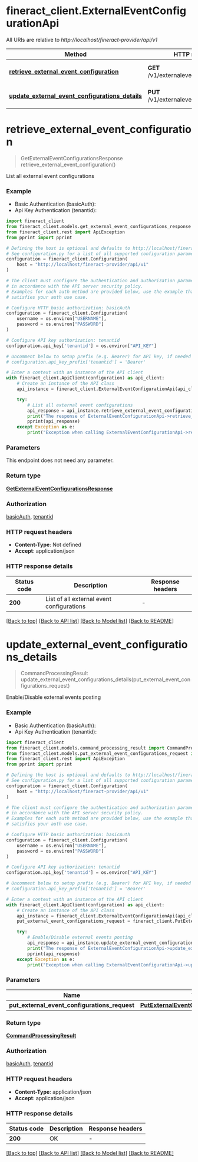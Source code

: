 # fineract_client.ExternalEventConfigurationApi

All URIs are relative to *http://localhost/fineract-provider/api/v1*

Method | HTTP request | Description
------------- | ------------- | -------------
[**retrieve_external_event_configuration**](ExternalEventConfigurationApi.md#retrieve_external_event_configuration) | **GET** /v1/externalevents/configuration | List all external event configurations
[**update_external_event_configurations_details**](ExternalEventConfigurationApi.md#update_external_event_configurations_details) | **PUT** /v1/externalevents/configuration | Enable/Disable external events posting


# **retrieve_external_event_configuration**
> GetExternalEventConfigurationsResponse retrieve_external_event_configuration()

List all external event configurations

### Example

* Basic Authentication (basicAuth):
* Api Key Authentication (tenantid):

```python
import fineract_client
from fineract_client.models.get_external_event_configurations_response import GetExternalEventConfigurationsResponse
from fineract_client.rest import ApiException
from pprint import pprint

# Defining the host is optional and defaults to http://localhost/fineract-provider/api/v1
# See configuration.py for a list of all supported configuration parameters.
configuration = fineract_client.Configuration(
    host = "http://localhost/fineract-provider/api/v1"
)

# The client must configure the authentication and authorization parameters
# in accordance with the API server security policy.
# Examples for each auth method are provided below, use the example that
# satisfies your auth use case.

# Configure HTTP basic authorization: basicAuth
configuration = fineract_client.Configuration(
    username = os.environ["USERNAME"],
    password = os.environ["PASSWORD"]
)

# Configure API key authorization: tenantid
configuration.api_key['tenantid'] = os.environ["API_KEY"]

# Uncomment below to setup prefix (e.g. Bearer) for API key, if needed
# configuration.api_key_prefix['tenantid'] = 'Bearer'

# Enter a context with an instance of the API client
with fineract_client.ApiClient(configuration) as api_client:
    # Create an instance of the API class
    api_instance = fineract_client.ExternalEventConfigurationApi(api_client)

    try:
        # List all external event configurations
        api_response = api_instance.retrieve_external_event_configuration()
        print("The response of ExternalEventConfigurationApi->retrieve_external_event_configuration:\n")
        pprint(api_response)
    except Exception as e:
        print("Exception when calling ExternalEventConfigurationApi->retrieve_external_event_configuration: %s\n" % e)
```



### Parameters

This endpoint does not need any parameter.

### Return type

[**GetExternalEventConfigurationsResponse**](GetExternalEventConfigurationsResponse.md)

### Authorization

[basicAuth](../README.md#basicAuth), [tenantid](../README.md#tenantid)

### HTTP request headers

 - **Content-Type**: Not defined
 - **Accept**: application/json

### HTTP response details

| Status code | Description | Response headers |
|-------------|-------------|------------------|
**200** | List of all external event configurations |  -  |

[[Back to top]](#) [[Back to API list]](../README.md#documentation-for-api-endpoints) [[Back to Model list]](../README.md#documentation-for-models) [[Back to README]](../README.md)

# **update_external_event_configurations_details**
> CommandProcessingResult update_external_event_configurations_details(put_external_event_configurations_request)

Enable/Disable external events posting

### Example

* Basic Authentication (basicAuth):
* Api Key Authentication (tenantid):

```python
import fineract_client
from fineract_client.models.command_processing_result import CommandProcessingResult
from fineract_client.models.put_external_event_configurations_request import PutExternalEventConfigurationsRequest
from fineract_client.rest import ApiException
from pprint import pprint

# Defining the host is optional and defaults to http://localhost/fineract-provider/api/v1
# See configuration.py for a list of all supported configuration parameters.
configuration = fineract_client.Configuration(
    host = "http://localhost/fineract-provider/api/v1"
)

# The client must configure the authentication and authorization parameters
# in accordance with the API server security policy.
# Examples for each auth method are provided below, use the example that
# satisfies your auth use case.

# Configure HTTP basic authorization: basicAuth
configuration = fineract_client.Configuration(
    username = os.environ["USERNAME"],
    password = os.environ["PASSWORD"]
)

# Configure API key authorization: tenantid
configuration.api_key['tenantid'] = os.environ["API_KEY"]

# Uncomment below to setup prefix (e.g. Bearer) for API key, if needed
# configuration.api_key_prefix['tenantid'] = 'Bearer'

# Enter a context with an instance of the API client
with fineract_client.ApiClient(configuration) as api_client:
    # Create an instance of the API class
    api_instance = fineract_client.ExternalEventConfigurationApi(api_client)
    put_external_event_configurations_request = fineract_client.PutExternalEventConfigurationsRequest() # PutExternalEventConfigurationsRequest | 

    try:
        # Enable/Disable external events posting
        api_response = api_instance.update_external_event_configurations_details(put_external_event_configurations_request)
        print("The response of ExternalEventConfigurationApi->update_external_event_configurations_details:\n")
        pprint(api_response)
    except Exception as e:
        print("Exception when calling ExternalEventConfigurationApi->update_external_event_configurations_details: %s\n" % e)
```



### Parameters


Name | Type | Description  | Notes
------------- | ------------- | ------------- | -------------
 **put_external_event_configurations_request** | [**PutExternalEventConfigurationsRequest**](PutExternalEventConfigurationsRequest.md)|  | 

### Return type

[**CommandProcessingResult**](CommandProcessingResult.md)

### Authorization

[basicAuth](../README.md#basicAuth), [tenantid](../README.md#tenantid)

### HTTP request headers

 - **Content-Type**: application/json
 - **Accept**: application/json

### HTTP response details

| Status code | Description | Response headers |
|-------------|-------------|------------------|
**200** | OK |  -  |

[[Back to top]](#) [[Back to API list]](../README.md#documentation-for-api-endpoints) [[Back to Model list]](../README.md#documentation-for-models) [[Back to README]](../README.md)

